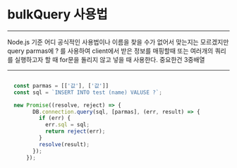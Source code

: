# bulkQuery 사용법

- - -
Node.js 기준
어디 공식적인 사용법이나 이름을 찾을 수가 없어서 맞는지는 모르겠지만
query parmas에 ? 를 사용하여 client에서 받은 정보를 매핑할때
또는 여러개의 쿼리를 실행하고자 할 때 for문을 돌리지 않고 넣을 때 사용한다.
중요한건 3중배열
- - -

```javascript

  const parmas = [['값'], ['값']]
  const sql = `INSERT INTO test (name) VALUSE ?`;

  new Promise((resolve, reject) => {
        DB.connection.query(sql, [parmas], (err, result) => {
          if (err) {
            err.sql = sql;
            return reject(err);
          }
          resolve(result);
        });
      });
```